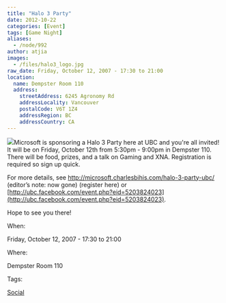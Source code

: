 ```yaml
---
title: "Halo 3 Party"
date: 2012-10-22
categories: [Event]
tags: [Game Night]
aliases:
  - /node/992
author: atjia
images:
  - /files/halo3_logo.jpg
raw_date: Friday, October 12, 2007 - 17:30 to 21:00
location:
  name: Dempster Room 110
  address:
    streetAddress: 6245 Agronomy Rd
    addressLocality: Vancouver
    postalCode: V6T 1Z4
    addressRegion: BC
    addressCountry: CA
---
```


![](/files/halo3_logo.jpg)Microsoft is sponsoring a Halo 3 Party here at UBC and you're all invited! It will be on Friday, October 12th from 5:30pm - 9:00pm in Dempster 110. There will be food, prizes, and a talk on Gaming and XNA. Registration is required so sign up quick.

For more details, see
http://microsoft.charlesbihis.com/halo-3-party-ubc/ (editor’s note: now gone) (register here) or
[http://ubc.facebook.com/event.php?eid=5203824023](http://ubc.facebook.com/event.php?eid=5203824023).

Hope to see you there!

When: 

Friday, October 12, 2007 - 17:30 to 21:00

Where: 

Dempster Room 110

Tags: 

[Social](/social)
